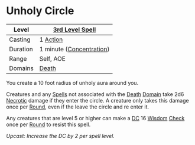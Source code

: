 # Unholy Circle

| Level    | [3rd Level Spell](../../../Spell%20Level.md)          |
| -------- | ----------------------------------------------------- |
| Casting  | 1 [Action](../../../../Game%20Procedures/Action.md)   |
| Duration | 1 minute ([Concentration](../../../Concentration.md)) |
| Range    | Self, AOE                                             |
| Domains  | [Death](../../../Spell%20Domains/Death.md)            |

You create a 10 foot radius of unholy aura around you.

Creatures and any [Spells](../../../Spells.md) not associated with the [Death](../../../Spell%20Domains/Death.md) [Domain](../../../Spell%20Domains/!Domain%20Index.md) take 2d6 [Necrotic](../../../../Damage%20Types/Necrotic.md) damage if they enter the circle. A creature only takes this damage once per [Round](../../../../Game%20Procedures/Round.md), even if the leave the circle and re enter it.

Any creatures that are level 5 or higher can make a [DC](../../../../Game%20Procedures/DC.md) 16 [Wisdom](../../../../Player%20Characters/Chosen%20Statistics/Wisdom.md) [Check](../../../../Game%20Procedures/Check.md) once per [Round](../../../../Game%20Procedures/Round.md) to resist this spell.


*Upcast: Increase the DC by 2 per spell level.*